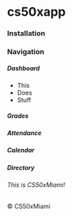 # cs50xapp

### Installation

### Navigation
##### Dashboard
  - This
  - Does
  - Stuff
##### Grades

##### Attendance

##### Calendar

##### Directory

###### This is CS50xMiami!
&copy; CS50xMiami
